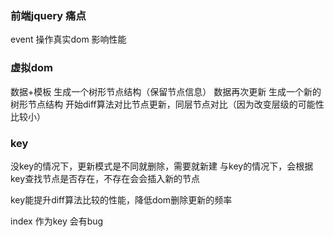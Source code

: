 ### 前端jquery 痛点
event 操作真实dom 影响性能

### 虚拟dom
 数据+模板 生成一个树形节点结构（保留节点信息）
 数据再次更新 生成一个新的树形节点结构
 开始diff算法对比节点更新，同层节点对比（因为改变层级的可能性比较小）
 
### key
没key的情况下，更新模式是不同就删除，需要就新建
与key的情况下，会根据key查找节点是否存在，不存在会会插入新的节点

key能提升diff算法比较的性能，降低dom删除更新的频率

index 作为key 会有bug 